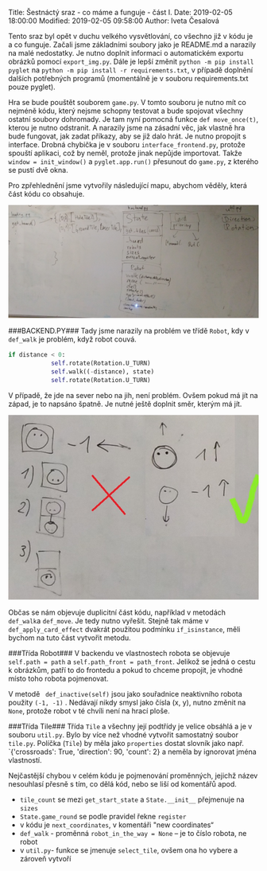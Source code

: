 ﻿Title: Šestnáctý sraz - co máme a funguje - část I.
Date: 2019-02-05 18:00:00
Modified: 2019-02-05 09:58:00
Author: Iveta Česalová

Tento sraz byl opět v duchu velkého vysvětlování, co všechno již v kódu je a co funguje. Začali jsme základními soubory jako je README.md a narazily na malé nedostatky. Je nutno doplnit informaci o automatickém exportu obrázků pomocí `export_img.py`. Dále je lepší změnit `python -m pip install pyglet` na `python -m pip install -r requirements.txt`, v případě doplnění dalších potřebných programů (momentálně je v souboru requirements.txt pouze pyglet).


Hra se bude pouštět souborem `game.py`. V tomto souboru je nutno mít co nejméně kódu, který nejsme schopny testovat a bude spojovat všechny ostatní soubory dohromady. Je tam nyní pomocná funkce `def move_once(t)`, kterou je nutno odstranit. 
A narazily jsme na zásadní věc, jak vlastně hra bude fungovat, jak zadat příkazy, aby se již dalo hrát. Je nutno propojit s interface. Drobná chybička je v souboru `interface_frontend.py`, protože spouští aplikaci, což by neměl, protože jinak nepůjde importovat. Takže `window = init_window()` a `pyglet.app.run()` přesunout do `game.py`, z kterého se pustí dvě okna.


Pro zpřehlednění jsme vytvořily následující mapu, abychom věděly, která část kódu co obsahuje.

![mapa](./images/mapa.jpg)


###BACKEND.PY###
Tady jsme narazily na problém ve třídě `Robot`, kdy v ` def_walk` je problém, když robot couvá. 
```python
if distance < 0:
            self.rotate(Rotation.U_TURN)
            self.walk((-distance), state)
            self.rotate(Rotation.U_TURN)
```

V případě, že jde na sever nebo na jih, není problém. Ovšem pokud má jít na západ, je to napsáno špatně. Je nutné ještě doplnit směr, kterým má jít.

![posun](./images/posun.jpg)


Občas se nám objevuje duplicitní část kódu, například v metodách `def_walk`a `def_move`. Je tedy nutno vyřešit. Stejně tak máme v `def_apply_card_effect` dvakrát použitou podmínku `if_isinstance`, měli bychom na tuto část vytvořit metodu.


###Třída Robot###
V backendu ve vlastnostech robota se objevuje `  self.path = path` a `self.path_front = path_front`. Jelikož se jedná o cestu k obrázkům, patří to do frontedu a pokud to chceme propojit, je vhodné místo toho robota pojmenovat.

V metodě ` def_inactive(self)` jsou jako souřadnice neaktivního robota použity `(-1, -1)` . Nedávají nikdy smysl jako čísla (x, y), nutno změnit na `None`, protože robot v té chvíli není na hrací ploše.


###Třída Tile###
Třída `Tile` a všechny její podtřídy je velice obsáhlá a je v souboru `util.py`. Bylo by více než vhodné vytvořit samostatný soubor `tile.py`. 
Políčka (`Tile`) by měla jako `properties` dostat slovník jako např. `{'crossroads': True, 'direction': 90, 'count': 2} a neměla by ignorovat jména vlastností.


Nejčastější chybou v celém kódu je pojmenování proměnných, jejichž název nesouhlasí přesně s tím, co dělá kód, nebo se liší od komentářů apod.

* `tile_count` se mezi `get_start_state` a `State.__init__` přejmenuje na `sizes`
* `State.game_round` se podle pravidel řekne `register`
*  v kódu je `next_coordinates`, v komentáři "new coordinates“
* `def_walk` - proměnná `robot_in_the_way = None` – je to číslo robota, ne robot
* v `util.py`- funkce se jmenuje `select_tile`, ovšem ona ho vybere a zároveň vytvoří

